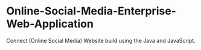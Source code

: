 # Online-Social-Media-Enterprise-Web-Application
Connect (Online Social Media) Website build using the Java and JavaScript.
